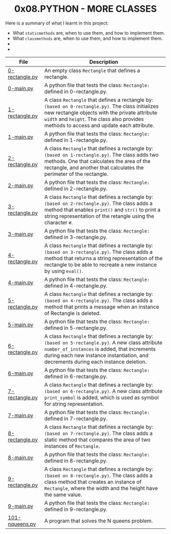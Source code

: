 <h1 align="center">0x08.PYTHON - MORE CLASSES</h1>

Here is a summary of what I learnt in this project: 
<ul>
<li>What <code>staticmethods</code> are, when to use them, and how to implement them.</li>
<li>What <code>classmethods</code> are, when to use them, and how to implement them.</li>
<li></li>
<li></li>
</ul>

|File|Description|
|--|--|
|[0-rectangle.py](https://github.com/GM-Samuelstein/alx-higher_level_programming/blob/master/0x08-python-more_classes/0-rectangle.py)|An  empty class <code>Rectangle</code> that defines a rectangle.|
|[0-main.py](https://github.com/GM-Samuelstein/alx-higher_level_programming/blob/master/0x08-python-more_classes/0-main.py)|A python file that tests the class: <code>Rectangle:</code> defined in 0-rectangle.py.|
|[1-rectangle.py](https://github.com/GM-Samuelstein/alx-higher_level_programming/blob/master/0x08-python-more_classes/1-rectangle.py)|A class <code>Rectangle</code> that defines a rectangle by: <code>(based on 0-rectangle.py)</code>. The class initializes new rectangle objects with the private attribute <code>width</code> and <code>height</code>. The class also provides methods to access and update each attribute.|
|[1-main.py](https://github.com/GM-Samuelstein/alx-higher_level_programming/blob/master/0x08-python-more_classes/1-main.py)|A python file that tests the class: <code>Rectangle:</code> defined in 1-rectangle.py.|
|[2-rectangle.py](https://github.com/GM-Samuelstein/alx-higher_level_programming/blob/master/0x08-python-more_classes/2-rectangle.py)|A class <code>Rectangle</code> that defines a rectangle by: <code>(based on 1-rectangle.py)</code>. The class adds two methods. One that calculates the area of the rectangle, and another that calculates the perimeter of the rectangle.|
|[2-main.py](https://github.com/GM-Samuelstein/alx-higher_level_programming/blob/master/0x08-python-more_classes/2-main.py)|A python file that tests the class: <code>Rectangle:</code> defined in 2-rectangle.py.|
|[3-rectangle.py](https://github.com/GM-Samuelstein/alx-higher_level_programming/blob/master/0x08-python-more_classes/3-rectangle.py)|A class <code>Rectangle</code> that defines a rectangle by: <code>(based on 2-rectangle.py)</code>. The class adds a method that enables <code>print()</code> and <code>str()</code> to print a string representation of the retangle using the character <code>#</code>.|
|[3-main.py](https://github.com/GM-Samuelstein/alx-higher_level_programming/blob/master/0x08-python-more_classes/3-main.py)|A python file that tests the class: <code>Rectangle:</code> defined in 3-rectangle.py.|
|[4-rectangle.py](https://github.com/GM-Samuelstein/alx-higher_level_programming/blob/master/0x08-python-more_classes/4-rectangle.py)|A class <code>Rectangle</code> that defines a rectangle by: <code>(based on 3-rectangle.py)</code>. The class adds a method that returns a string representation of the rectangle to be able to recreate a new instance by using <code>eval()</code>.|
|[4-main.py](https://github.com/GM-Samuelstein/alx-higher_level_programming/blob/master/0x08-python-more_classes/4-main.py)|A python file that tests the class: <code>Rectangle:</code> defined in 4-rectangle.py.|
|[5-rectangle.py](https://github.com/GM-Samuelstein/alx-higher_level_programming/blob/master/0x08-python-more_classes/5-rectangle.py)|A class <code>Rectangle</code> that defines a rectangle by: <code>(based on 4-rectangle.py)</code>. The class adds a method that prints a message when an instance of Rectangle is deleted.|
|[5-main.py](https://github.com/GM-Samuelstein/alx-higher_level_programming/blob/master/0x08-python-more_classes/5-main.py)|A python file that tests the class: <code>Rectangle:</code> defined in 5-rectangle.py.|
|[6-rectangle.py](https://github.com/GM-Samuelstein/alx-higher_level_programming/blob/master/0x08-python-more_classes/6-rectangle.py)|A class <code>Rectangle</code> that defines a rectangle by: <code>(based on 5-rectangle.py)</code>. A new class attribute <code>number_of_instances</code> is added, that increments during each new instance instantiation, and decrements during each instance deletion.|
|[6-main.py](https://github.com/GM-Samuelstein/alx-higher_level_programming/blob/master/0x08-python-more_classes/6-main.py)|A python file that tests the class: <code>Rectangle:</code> defined in 6-rectangle.py.|
|[7-rectangle.py](https://github.com/GM-Samuelstein/alx-higher_level_programming/blob/master/0x08-python-more_classes/7-rectangle.py)|A class <code>Rectangle</code> that defines a rectangle by: <code>(based on 6-rectangle.py)</code>.  A new class attribute <code>print_symbol</code> is added, which is used as symbol for string representation.|
|[7-main.py](https://github.com/GM-Samuelstein/alx-higher_level_programming/blob/master/0x08-python-more_classes/7-main.py)|A python file that tests the class: <code>Rectangle:</code> defined in 7-rectangle.py.|
|[8-rectangle.py](https://github.com/GM-Samuelstein/alx-higher_level_programming/blob/master/0x08-python-more_classes/8-rectangle.py)|A class <code>Rectangle</code> that defines a rectangle by: <code>(based on 7-rectangle.py)</code>. The class adds a static method that compares the area of two instances of <code>Rectangle</code>.|
|[8-main.py](https://github.com/GM-Samuelstein/alx-higher_level_programming/blob/master/0x08-python-more_classes/8-main.py)|A python file that tests the class: <code>Rectangle:</code> defined in 8-rectangle.py.|
|[9-rectangle.py](https://github.com/GM-Samuelstein/alx-higher_level_programming/blob/master/0x08-python-more_classes/9-rectangle.py)|A class <code>Rectangle</code> that defines a rectangle by: <code>(based on 8-rectangle.py)</code>. The class adds a class method that creates an instance of <code>Rectangle</code>, where the width and the height have the same value.|
|[9-main.py](https://github.com/GM-Samuelstein/alx-higher_level_programming/blob/master/0x08-python-more_classes/9-main.py)|A python file that tests the class: <code>Rectangle:</code> defined in 9-rectangle.py.|
|[101-nqueens.py](https://github.com/GM-Samuelstein/alx-higher_level_programming/blob/master/0x08-python-more_classes/101-nqueens.py)|A program that solves the N queens problem.|

